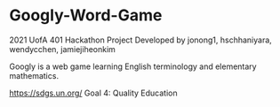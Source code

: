 # Googly-Word-Game

2021 UofA 401 Hackathon Project Developed by jonong1, hschhaniyara, wendycchen, jamiejiheonkim

Googly is a web game learning English terminology and elementary mathematics.

https://sdgs.un.org/ Goal 4: Quality Education

